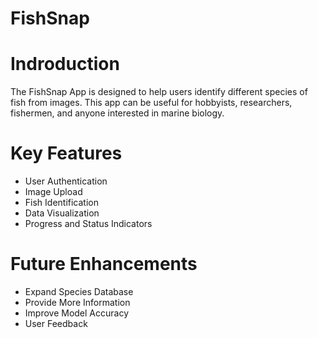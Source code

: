 # FishSnap
# Indroduction
The FishSnap App is designed to help users identify different species of fish from images. This app can be useful for hobbyists, researchers, fishermen, and anyone interested in marine biology.
# Key Features
* User Authentication
* Image Upload
* Fish Identification
* Data Visualization
* Progress and Status Indicators
# Future Enhancements
* Expand Species Database
* Provide More Information
* Improve Model Accuracy
* User Feedback
